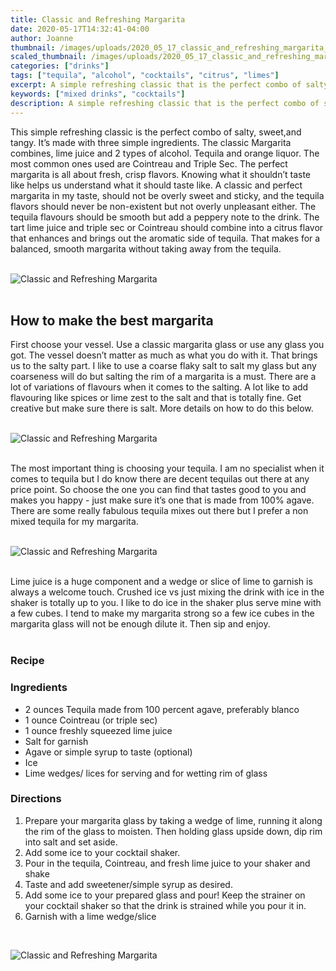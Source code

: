 ```yaml
---
title: Classic and Refreshing Margarita
date: 2020-05-17T14:32:41-04:00
author: Joanne
thumbnail: /images/uploads/2020_05_17_classic_and_refreshing_margarita_1.jpg
scaled_thumbnail: /images/uploads/2020_05_17_classic_and_refreshing_margarita_0.jpg
categories: ["drinks"]
tags: ["tequila", "alcohol", "cocktails", "citrus", "limes"]
excerpt: A simple refreshing classic that is the perfect combo of salty, sweet and tangy
keywords: ["mixed drinks", "cocktails"]
description: A simple refreshing classic that is the perfect combo of salty, sweet and tangy
---
```


This simple refreshing classic is the perfect combo of salty, sweet,and tangy.  It’s made with three simple ingredients. The classic Margarita combines, lime juice and 2 types of alcohol. Tequila and orange liquor. The most common ones used are Cointreau and Triple Sec. The perfect margarita is all about fresh, crisp flavors. Knowing what it shouldn’t taste like helps us understand what it should taste like. A classic and perfect margarita in my taste, should not be overly sweet and sticky, and the tequila flavors should never be non-existent but not overly unpleasant either. The tequila flavours should be smooth but add a peppery note to the drink. The tart lime juice and triple sec or Cointreau should combine into a citrus flavor that enhances and brings out the aromatic side of tequila. That makes for a balanced, smooth margarita without taking away from the tequila.
</br>
</br>

![Classic and Refreshing Margarita](/images/uploads/2020_05_17_classic_and_refreshing_margarita_2.jpg)
</br>
</br>

## How to make the best margarita 
First choose your vessel. Use a classic margarita glass or use any glass you got.  The vessel doesn’t matter as much as what you do with it. That brings us to the salty part. I like to use a coarse flaky salt to salt my glass but any coarseness will do but salting the rim of a margarita is a must. There are a lot of variations of flavours when it comes to the salting.  A lot like to add flavouring like spices or lime zest to the salt and that is totally fine. Get creative but make sure there is salt. More details on how to do this below. 
</br>
</br>

![Classic and Refreshing Margarita](/images/uploads/2020_05_17_classic_and_refreshing_margarita_3.jpg)
</br>
</br>

The most important thing is choosing your tequila. I am no specialist when it comes to tequila but I do know there are decent tequilas out there at any price point. So choose the one you can find that tastes good to you and makes you happy - just make sure it’s one that is made from 100% agave. There are some really fabulous tequila mixes out there but I prefer a non mixed tequila for my margarita. 
</br>
</br>

![Classic and Refreshing Margarita](/images/uploads/2020_05_17_classic_and_refreshing_margarita_4.jpg)
</br>
</br>

Lime juice is a huge component and a wedge or slice of lime to garnish is always a welcome touch. Crushed ice vs just mixing the drink with ice in the shaker is totally up to you.  I like to do ice in the shaker plus serve mine with a few cubes. I tend to make my margarita strong so a few ice cubes in the margarita glass will not be enough dilute it. Then sip and enjoy. 
</br>
</br>

### Recipe
### Ingredients

* <span itemprop="ingredients">2 ounces Tequila made from 100 percent agave, preferably blanco</span>
* <span itemprop="ingredients">1 ounce Cointreau (or triple sec) </span>
* <span itemprop="ingredients">1 ounce freshly squeezed lime juice</span>
* <span itemprop="ingredients">Salt for garnish</span>
* <span itemprop="ingredients">Agave or simple syrup to taste (optional)</span>
* <span itemprop="ingredients">Ice</span>
* <span itemprop="ingredients">Lime wedges/ lices for serving and for wetting rim of glass </span>

### Directions

1. Prepare your margarita glass by taking a wedge of lime, running it along the rim of the glass to moisten. Then holding glass upside down, dip rim into salt and set aside. 
2. Add some ice to your cocktail shaker. 
3. Pour in the tequila, Cointreau, and fresh lime juice to your shaker and shake
4. Taste and add sweetener/simple syrup as desired.
5. Add some ice to your prepared glass and pour! Keep the strainer on your cocktail shaker so that the drink is strained while you pour it in.
6. Garnish with a lime wedge/slice 

</br>

![Classic and Refreshing Margarita](/images/uploads/2020_05_17_classic_and_refreshing_margarita_5.jpg)